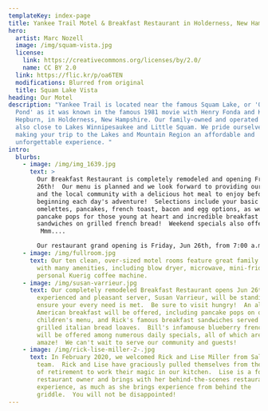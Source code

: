 ```yaml
---
templateKey: index-page
title: Yankee Trail Motel & Breakfast Restaurant in Holderness, New Hampshire
hero:
  artist: Marc Nozell
  image: /img/squam-vista.jpg
  license:
    link: https://creativecommons.org/licenses/by/2.0/
    name: CC BY 2.0
  link: https://flic.kr/p/oa6TEN
  modifications: Blurred from original
  title: Squam Lake Vista
heading: Our Motel
description: "Yankee Trail is located near the famous Squam Lake, or 'On Golden
  Pond' as it was known in the famous 1981 movie with Henry Fonda and Katharine
  Hepburn, in Holderness, New Hampshire. Our family-owned and operated motel is
  also close to Lakes Winnipesaukee and Little Squam. We pride ourselves in
  making your trip to the Lakes and Mountain Region an affordable and
  unforgettable experience. "
intro:
  blurbs:
    - image: /img/img_1639.jpg
      text: >
        Our Breakfast Restaurant is completely remodeled and opening Friday, Jun
        26th!  Our menu is planned and we look forward to providing our guests
        and the local community with a delicious hot meal to enjoy before
        beginning each day's adventure!  Selections include your basic
        omelettes, pancakes, french toast, bacon and egg options, as well as
        pancake pops for those young at heart and incredible breakfast
        sandwiches on grilled french bread!  Weekend specials also offered! 
         Mmm....

        Our restaurant grand opening is Friday, Jun 26th, from 7:00 a.m. - noon.  Beginning Jun 26th, our restaurant will be open every Thur - Sun from 7:00 a.m. - noon.
    - image: /img/fullroom.jpg
      text: Our ten clean, over-sized motel rooms feature great family accommodations
        with many amenities, including blow dryer, microwave, mini-fridge, and
        personal Kuerig coffee machine.
    - image: /img/susan-varrieur.jpg
      text: Our completely remodeled Breakfast Restaurant opens Jun 26th!  Our
        experienced and pleasant server, Susan Varrieur, will be standing by to
        ensure your every need is met.  Be sure to visit hungry!  An all
        American breakfast will be offered, including pancake pops on our
        children's menu, and Rick's famous breakfast sandwiches served on
        grilled italian bread loaves.  Bill's infamouse blueberry french toast
        will be offered among numerous daily specials, all of which are sure to
        amaze!  We can't wait to serve our community and guests!
    - image: /img/rick-lise-miller-2-.jpg
      text: In February 2020, we welcomed Rick and Lise Miller from Salem, NH, to our
        team.  Rick and Lise have graciously pulled themselves from the depths
        of retirement to work their magic in our kitchen.  Lise is a former
        restaurant owner and brings with her behind-the-scenes restaurant
        experience, as much as she brings experience from behind the
        griddle.  You will not be disappointed!
---
```

